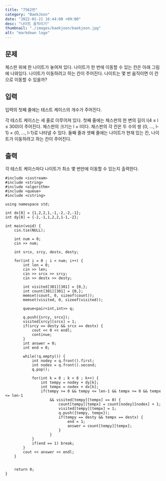 ```yaml
---
title: "7562번"
category: "BaekJoon"
date: "2022-01-21 16:44:00 +09:00"
desc: "나이트 움직이기"
thumbnail: "./images/baekjoon/baekjoon.jpg"
alt: "markdown logo"
---
```



## 문제
체스판 위에 한 나이트가 놓여져 있다. 나이트가 한 번에 이동할 수 있는 칸은 아래 그림에 나와있다. 나이트가 이동하려고 하는 칸이 주어진다. 나이트는 몇 번 움직이면 이 칸으로 이동할 수 있을까?



## 입력
입력의 첫째 줄에는 테스트 케이스의 개수가 주어진다.

각 테스트 케이스는 세 줄로 이루어져 있다. 첫째 줄에는 체스판의 한 변의 길이 l(4 ≤ l ≤ 300)이 주어진다. 체스판의 크기는 l × l이다. 체스판의 각 칸은 두 수의 쌍 {0, ..., l-1} × {0, ..., l-1}로 나타낼 수 있다. 둘째 줄과 셋째 줄에는 나이트가 현재 있는 칸, 나이트가 이동하려고 하는 칸이 주어진다.

## 출력
각 테스트 케이스마다 나이트가 최소 몇 번만에 이동할 수 있는지 출력한다.

    #include <iostream> 
    #include <string>
    #include <algorithm> 
    #include <queue>
    #include <cstring>

    using namespace std; 

    int dx[8] = {1,2,2,1,-1,-2,-2,-1};
    int dy[8] = {-2,-1,1,2,2,1-1,-2};

    int main(void) { 
        cin.tie(NULL); 
        
        int num = 0;
        cin >> num;

        int srcx, srcy, destx, desty;

        for(int i = 0 ; i < num; i++) {
            int len = 0;
            cin >> len;
            cin >> srcx >> srcy;
            cin >> destx >> desty;

            int visited[301][301] = {0,};
            int count[301][301] = {0,};
            memset(count, 0, sizeof(count));
            memset(visited, 0, sizeof(visited));

            queue<pair<int,int>> q;

            q.push({srcy, srcx});
            visited[srcy][srcx] = 1;
            if(srcy == desty && srcx == destx) {
                cout << 0 << endl;
                continue;
            }
            int answer = 0;
            int end = 0;

            while(!q.empty()) {
                int nodey = q.front().first;
                int nodex = q.front().second;
                q.pop();

                for(int k = 0 ; k < 8 ; k++) {
                    int tempy = nodey + dy[k];
                    int tempx = nodex + dx[k];
                    if(tempy >= 0 && tempy <= len-1 && tempx >= 0 && tempx <= len-1 
                        && visited[tempy][tempx] == 0) {
                            count[tempy][tempx] = count[nodey][nodex] + 1;
                            visited[tempy][tempx] = 1;
                            q.push({tempy, tempx});
                            if(tempy == desty && tempx == destx) {
                                end = 1;
                                answer = count[tempy][tempx];
                            }
                        }
                }
                if(end == 1) break;
            }
            cout << answer << endl;
        }
        

        return 0; 
    }
